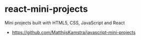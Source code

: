 # react-mini-projects

Mini projects built with HTML5, CSS, JavaScript and React

- https://github.com/MatthijsKamstra/javascript-mini-projects
